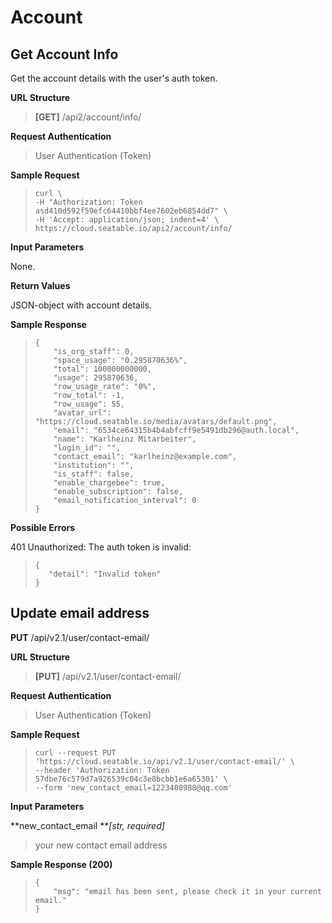 # Account

## Get Account Info

Get the account details with the user's auth token.

**URL Structure**

> **\[GET]** /api2/account/info/

**Request Authentication**

> User Authentication (Token)

**Sample Request**

> ```
> curl \
> -H "Authorization: Token asd410d592f59efc64410bbf4ee7602eb6854dd7" \
> -H 'Accept: application/json; indent=4' \
> https://cloud.seatable.io/api2/account/info/
>
> ```

**Input Parameters**

None.

**Return Values**

JSON-object with account details.

**Sample Response**

> ```
> {
>     "is_org_staff": 0,
>     "space_usage": "0.295870636%",
>     "total": 100000000000,
>     "usage": 295870636,
>     "row_usage_rate": "0%",
>     "row_total": -1,
>     "row_usage": 55,
>     "avatar_url": "https://cloud.seatable.io/media/avatars/default.png",
>     "email": "6534ce64315b4b4abfcff9e5491db296@auth.local",
>     "name": "Karlheinz Mitarbeiter",
>     "login_id": "",
>     "contact_email": "karlheinz@example.com",
>     "institution": "",
>     "is_staff": false,
>     "enable_chargebee": true,
>     "enable_subscription": false,
>     "email_notification_interval": 0
> }
>
> ```

**Possible Errors**

401 Unauthorized: The auth token is invalid:

> ```
> {
>    "detail": "Invalid token"
> }
>
> ```

## Update email address

**PUT** /api/v2.1/user/contact-email/

**URL Structure**

> **\[PUT]** /api/v2.1/user/contact-email/

**Request Authentication**

> User Authentication (Token)

**Sample Request**

> ```
> curl --request PUT 'https://cloud.seatable.io/api/v2.1/user/contact-email/' \
> --header 'Authorization: Token 57dbe76c579d7a926539c04c3e8bcbb1e6a65301' \
> --form 'new_contact_email=1223408988@qq.com'
>
> ```

**Input Parameters**

**new_contact_email **_\[str, required]_

> your new contact email address

**Sample Response (200)**

> ```
> {
>     "msg": "email has been sent, please check it in your current email."
> }
>
> ```


